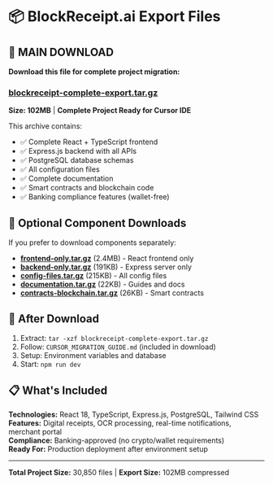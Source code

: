 # 📦 BlockReceipt.ai Export Files

## 🎯 MAIN DOWNLOAD
**Download this file for complete project migration:**

### [blockreceipt-complete-export.tar.gz](./blockreceipt-complete-export.tar.gz)
**Size: 102MB** | **Complete Project Ready for Cursor IDE**

This archive contains:
- ✅ Complete React + TypeScript frontend
- ✅ Express.js backend with all APIs  
- ✅ PostgreSQL database schemas
- ✅ All configuration files
- ✅ Complete documentation
- ✅ Smart contracts and blockchain code
- ✅ Banking compliance features (wallet-free)

## 📂 Optional Component Downloads

If you prefer to download components separately:

- **[frontend-only.tar.gz](./frontend-only.tar.gz)** (2.4MB) - React frontend only
- **[backend-only.tar.gz](./backend-only.tar.gz)** (191KB) - Express server only  
- **[config-files.tar.gz](./config-files.tar.gz)** (215KB) - All config files
- **[documentation.tar.gz](./documentation.tar.gz)** (22KB) - Guides and docs
- **[contracts-blockchain.tar.gz](./contracts-blockchain.tar.gz)** (26KB) - Smart contracts

## 🚀 After Download

1. Extract: `tar -xzf blockreceipt-complete-export.tar.gz`
2. Follow: `CURSOR_MIGRATION_GUIDE.md` (included in download)
3. Setup: Environment variables and database
4. Start: `npm run dev`

## 📋 What's Included

**Technologies:** React 18, TypeScript, Express.js, PostgreSQL, Tailwind CSS  
**Features:** Digital receipts, OCR processing, real-time notifications, merchant portal  
**Compliance:** Banking-approved (no crypto/wallet requirements)  
**Ready For:** Production deployment after environment setup

---
**Total Project Size:** 30,850 files | **Export Size:** 102MB compressed